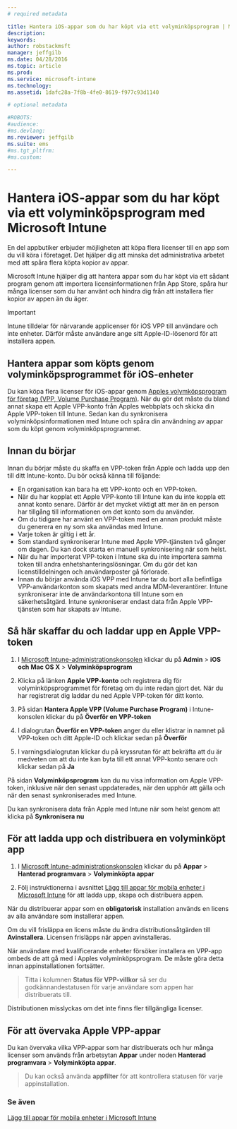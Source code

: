```yaml
---
# required metadata

title: Hantera iOS-appar som du har köpt via ett volyminköpsprogram | Microsoft Intune
description:
keywords:
author: robstackmsft
manager: jeffgilb
ms.date: 04/28/2016
ms.topic: article
ms.prod:
ms.service: microsoft-intune
ms.technology:
ms.assetid: 1dafc28a-7f8b-4fe0-8619-f977c93d1140

# optional metadata

#ROBOTS:
#audience:
#ms.devlang:
ms.reviewer: jeffgilb
ms.suite: ems
#ms.tgt_pltfrm:
#ms.custom:

---
```


# Hantera iOS-appar som du har köpt via ett volyminköpsprogram med Microsoft Intune
En del appbutiker erbjuder möjligheten att köpa flera licenser till en app som du vill köra i företaget. Det hjälper dig att minska det administrativa arbetet med att spåra flera köpta kopior av appar.

Microsoft Intune hjälper dig att hantera appar som du har köpt via ett sådant program genom att importera licensinformationen från App Store, spåra hur många licenser som du har använt och hindra dig från att installera fler kopior av appen än du äger.

> [!Important]
> Intune tilldelar för närvarande applicenser för iOS VPP till användare och inte enheter. Därför måste användare ange sitt Apple-ID-lösenord för att installera appen.

## Hantera appar som köpts genom volyminköpsprogrammet för iOS-enheter
Du kan köpa flera licenser för iOS-appar genom [Apples volymköpsprogram för företag (VPP, Volume Purchase Program)](http://www.apple.com/business/vpp/). När du gör det måste du bland annat skapa ett Apple VPP-konto från Apples webbplats och skicka din Apple VPP-token till Intune.  Sedan kan du synkronisera volyminköpsinformationen med Intune och spåra din användning av appar som du köpt genom volyminköpsprogrammet.

## Innan du börjar
Innan du börjar måste du skaffa en VPP-token från Apple och ladda upp den till ditt Intune-konto. Du bör också känna till följande:

* En organisation kan bara ha ett VPP-konto och en VPP-token.
* När du har kopplat ett Apple VPP-konto till Intune kan du inte koppla ett annat konto senare. Därför är det mycket viktigt att mer än en person har tillgång till informationen om det konto som du använder.
* Om du tidigare har använt en VPP-token med en annan produkt måste du generera en ny som ska användas med Intune.
* Varje token är giltig i ett år.
* Som standard synkroniserar Intune med Apple VPP-tjänsten två gånger om dagen. Du kan dock starta en manuell synkronisering när som helst.
* När du har importerat VPP-token i Intune ska du inte importera samma token till andra enhetshanteringslösningar. Om du gör det kan licenstilldelningen och användarposter gå förlorade.
* Innan du börjar använda iOS VPP med Intune tar du bort alla befintliga VPP-användarkonton som skapats med andra MDM-leverantörer. Intune synkroniserar inte de användarkontona till Intune som en säkerhetsåtgärd. Intune synkroniserar endast data från Apple VPP-tjänsten som har skapats av Intune. 

## Så här skaffar du och laddar upp en Apple VPP-token

1.  I [Microsoft Intune-administrationskonsolen](https://manage.microsoft.com) klickar du på **Admin** &gt; **iOS och Mac OS X** &gt;  **Volyminköpsprogram**

2.  Klicka på länken **Apple VPP-konto** och registrera dig för volyminköpsprogrammet för företag om du inte redan gjort det. När du har registrerat dig laddar du ned Apple VPP-token för ditt konto.

3.  På sidan **Hantera Apple VPP (Volume Purchase Program)** i Intune-konsolen klickar du på **Överför en VPP-token**

4.  I dialogrutan **Överför en VPP-token** anger du eller klistrar in namnet på VPP-token och ditt Apple-ID och klickar sedan på **Överför**

5.  I varningsdialogrutan klickar du på kryssrutan för att bekräfta att du är medveten om att du inte kan byta till ett annat VPP-konto senare och klickar sedan på **Ja**

På sidan **Volyminköpsprogram** kan du nu visa information om Apple VPP-token, inklusive när den senast uppdaterades, när den upphör att gälla och när den senast synkroniserades med Intune.

Du kan synkronisera data från Apple med Intune när som helst genom att klicka på **Synkronisera nu**

## För att ladda upp och distribuera en volyminköpt app

1.  I [Microsoft Intune-administrationskonsolen](https://manage.microsoft.com) klickar du på **Appar** &gt; **Hanterad programvara** &gt; **Volyminköpta appar**

2.  Följ instruktionerna i avsnittet [Lägg till appar för mobila enheter i Microsoft Intune](add-apps-for-mobile-devices-in-microsoft-intune.md) för att ladda upp, skapa och distribuera appen.

När du distribuerar appar som en **obligatorisk** installation används en licens av alla användare som installerar appen.

Om du vill frisläppa en licens måste du ändra distributionsåtgärden till **Avinstallera**. Licensen frisläpps när appen avinstalleras.

När användare med kvalificerande enheter försöker installera en VPP-app ombeds de att gå med i Apples volyminköpsprogram. De måste göra detta innan appinstallationen fortsätter.

> Titta i kolumnen **Status för VPP-villkor** så ser du godkännandestatusen för varje användare som appen har distribuerats till.

Distributionen misslyckas om det inte finns fler tillgängliga licenser.

## För att övervaka Apple VPP-appar
Du kan övervaka vilka VPP-appar som har distribuerats och hur många licenser som används från arbetsytan **Appar** under noden **Hanterad programvara** &gt; **Volyminköpta appar**.

> Du kan också använda **appfilter** för att kontrollera statusen för varje appinstallation.

### Se även
[Lägg till appar för mobila enheter i Microsoft Intune](add-apps-for-mobile-devices-in-microsoft-intune.md)



<!--HONumber=May16_HO2-->


